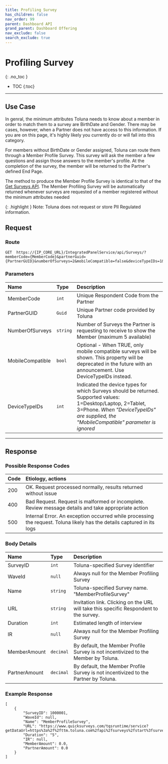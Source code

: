 ```yaml
---
title: Profiling Survey
has_children: false
nav_order: 99
parent: Dashboard API
grand_parent: Dashboard Offering
nav_exclude: false
search_exclude: true
---
```



# Profiling Survey
{: .no_toc }

* TOC
{:toc}

---

## Use Case

In genral, the minimum attributes Toluna needs to know about a member in order to match them to a survey are BirthDate and Gender. There may be cases, however, when a Partner does not have access to this information. If you are on this page, it's highly likely you currently do or will fall into this category.  

For members without BirthDate or Gender assigned, Toluna can route them through a Member Profile Survey. This survey will ask the member a few questions and assign those answers to the member's profile. At the completion of the survey, the member will be returned to the Partner's defined End Page. 

The method to produce the Member Profile Survey is identical to that of the [Get Surveys API](/dashboard/api/getsurveys.html). The Member Profiling Survey will be automatically returned whenever surveys are requested of a member registered without the minimum attributes needed

{: .highlight }
Note: Toluna does not request or store PII Regulated information.

## Request

### Route
```plaintext
GET  https://{IP_CORE_URL}/IntegratedPanelService/api/Surveys/?memberCode={MemberCode}&partnerGuid={PartnerGUID}&numberOfSurveys=2&mobileCompatible=false&deviceTypeIDs=1&deviceTypeIDs=2
```

### Parameters

| Name | Type | Description |
| :--- | :--- | :--- |
| MemberCode | ```int``` | Unique Respondent Code from the Partner |
| PartnerGUID | ```Guid``` | Unique Partner code provided by Toluna |
| NumberOfSurveys | ```string``` | Number of Surveys the Partner is requesting to receive to show the Member (maximum 5 available) |
| MobileCompatible | ```bool``` | Optional - When TRUE, only mobile compatible surveys will be shown. This property will be deprecated in the future with an announcement. Use DeviceTypeIDs instead.  |
| DeviceTypeIDs | ```int``` | Indicated the device types for which Surveys should be returned. Supported values: 1=Desktop/Laptop, 2=Tablet, 3=Phone. *When "DeviceTypeIDs" are supplied, the "MobileCompatible" parameter is ignored* |

---

## Response

### Possible Response Codes

| Code | Etiology, actions |
| :--- | :--- |
| 200 | OK. Request processed normally, results returned without issue |
| 400 | Bad Request. Request is malformed or incomplete. Review message details and take appropriate action |
| 500 | Internal Error. An exception occurred while processing the request. Toluna likely has the details captured in its logs |

### Body Details

| Name | Type | Description |
| :--- | :--- | :--- |
| SurveyID | ```int``` | Toluna-specified Survey identifier |
| WaveId | ```null``` | Always null for the Member Profiling Survey |
| Name | ```string``` | Toluna-specified Survey name. "MemberProfileSurvey" |
| URL | ```string``` | Invitation link. Clicking on the URL will take this specific Respondent to the survey. |
| Duration | ```int``` | Estimated length of interview |
| IR | ```null``` | Always null for the Member Profiling Survey |
| MemberAmount | ```decimal``` | By default, the Member Profile Survey is not incentivized to the Member by Toluna. |
| PartnerAmount | ```decimal``` | By default, the Member Profile Survey is not incentivized to the Partner by Toluna. |


### Example Response
```plaintext
[
    {
        "SurveyID": 1000001,
        "WaveId": null,
        "Name": "MemberProfileSurvey",
        "URL": "https://www.quicksurveys.com/tqsruntime/service?getDataUrl=https%3a%2f%2fttm.toluna.com%2fapi%2fsurveys%2fstart%3fsurveyStartDataEncrypted%3dcib8SUikmO4yif3RyYa%2bKLxWGCjkefejGYcNTnn3m96olsXa4e8d6HXTMy2bXMGxJUGRKgk%2b%2faHg7MNAXEOwPBe13F7k2sSRX8lRY1z62Xr2i64L1FRb%2bGdAc%2b95ruC0uETnJohyp%2bS3ORObMvDHi8lu690FOkXWc8c6ceKuQY9W2MgDTFMRaAyEOqecrioZ8P8rsub2RbgGHH2wdT0gd6AFMt8qwxjvFxzLL0%2bB1ZngPAMBFzqyPoNwrHIPhBlcki4LxNQJ2l3fePwrYpdXFrRnvbXFJDhKdC%2bw63hSEiNvxhbe5zfl%2bfv8SO9WGhyerANipTCIexuhwznxeVSCwrDlJS2O1KEdE280QqAtu2v732Dn59n2PlLf5F%2fuMI5OTYkpnsOUBpbfVJPqm76KXxqb8orBEXos5oZ3BTTIdQnMsMLWeBB7QENS3yFKRNBpYW50m9nbxfSLVvvwq%2bKqb%2fJZcvrwyX%2fTTMmkmjV26ObV2H2mXFlWDXa7PTNae8niEtX4pJ7ZuzJlqnbE6%2f3uyw%3d%3d&cultureid=7&location=IntegratedPanelService",
        "Duration": "5",
        "IR": null,
        "MemberAmount": 0.0,
        "PartnerAmount": 0.0
    }
]
```